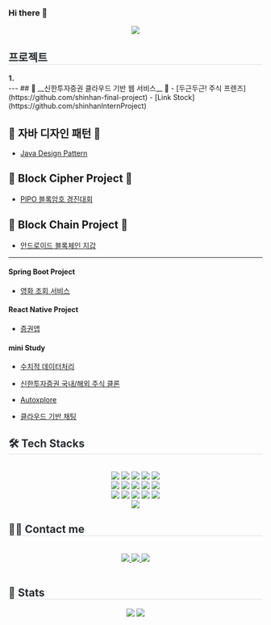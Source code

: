### Hi there 👋

<!--
**harin1212/harin1212** is a ✨ _special_ ✨ repository because its `README.md` (this file) appears on your GitHub profile.

Here are some ideas to get you started:

- 🔭 I’m currently working on ...
- 🌱 I’m currently learning ...
- 👯 I’m looking to collaborate on ...
- 🤔 I’m looking for help with ...
- 💬 Ask me about ...
- 📫 How to reach me: ...
- 😄 Pronouns: ...
- ⚡ Fun fact: ...
-->
<div align= "center">
    <img src="https://capsule-render.vercel.app/api?type=waving&color=0:ffe747,100:fed7d7&height=180&text=harin1212%20🙌&animation=fadeIn&fontColor=ffffff&fontSize=40" />
    </div>
    <div style="text-align: left;"> 
    <h2 style="border-bottom: 1px solid #d8dee4; color: #282d33;"> 프로젝트 </h2>  
    <div style="font-weight: 700; font-size: 15px; text-align: left; color: #282d33;"> 1. </div> 
        ---
## 📌 __신한투자증권 클라우드 기반 웹 서비스__ 📌
- [두근두근! 주식 프렌즈](https://github.com/shinhan-final-project)
- [Link Stock](https://github.com/shinhanInternProject)

## 📌 __자바 디자인 패턴__ 📌
- [Java Design Pattern](https://github.com/harin1212/PDA-JavaPattern/tree/Kim-Harin/Kim-Harin)

## 📌 __Block Cipher Project__ 📌
- [PIPO 블록암호 경진대회](https://github.com/harin1212/pipo_sswu)

## 📌 __Block Chain Project__ 📌
-  [안드로이드 블록체인 지갑](https://github.com/harin1212/android-wallet)

---

####  __Spring Boot Project__
- [영화 조회 서비스](https://github.com/harin1212/PDA-spring.git)

####  __React Native Project__
- [증권앱](https://github.com/Shinhan-H-H/shinhan-mobile-project.git)

####  __mini Study__
- [수치적 데이터처리](https://github.com/harin1212/numerical-data-processing.git)
- [신한투자증권 국내/해외 주식 클론](https://github.com/harin1212/shinhan-react.git)
- [Autoxplore](https://github.com/harin1212/autoxplore.git)
- [클라우드 기반 채팅](https://github.com/harin1212/aws-chat-demo.git)
  
    </div>
    <div style="text-align: left;">
    <h2 style="border-bottom: 1px solid #d8dee4; color: #282d33;"> 🛠️ Tech Stacks </h2> <br> 
    <div  align= "center"> <img src="https://img.shields.io/badge/Amazon S3-569A31?style=flat-square&logo=Amazon S3&logoColor=white">
          <img src="https://img.shields.io/badge/Amazon AWS-232F3E?style=flat-square&logo=Amazon AWS&logoColor=white">
          <img src="https://img.shields.io/badge/C-A8B9CC?style=flat-square&logo=C&logoColor=white">
          <img src="https://img.shields.io/badge/Docker-2496ED?style=flat-square&logo=Docker&logoColor=white">
          <img src="https://img.shields.io/badge/Elasticsearch-005571?style=flat-square&logo=Elasticsearch&logoColor=white">
          <br/><img src="https://img.shields.io/badge/Figma-F24E1E?style=flat-square&logo=Figma&logoColor=white">
          <img src="https://img.shields.io/badge/Github-181717?style=flat-square&logo=Github&logoColor=white">
          <img src="https://img.shields.io/badge/Java-007396?style=flat-square&logo=Java&logoColor=white">
          <img src="https://img.shields.io/badge/Javascript-F7DF1E?style=flat-square&logo=Javascript&logoColor=white">
          <img src="https://img.shields.io/badge/HTML5-E34F26?style=flat-square&logo=HTML5&logoColor=white">
          <br/><img src="https://img.shields.io/badge/Linux-FCC624?style=flat-square&logo=Linux&logoColor=white">
          <img src="https://img.shields.io/badge/MySQL-4479A1?style=flat-square&logo=MySQL&logoColor=white">
          <img src="https://img.shields.io/badge/Python-3776AB?style=flat-square&logo=Python&logoColor=white">
          <img src="https://img.shields.io/badge/React-61DAFB?style=flat-square&logo=React&logoColor=white">
          <img src="https://img.shields.io/badge/ReactNative-61DAFB?style=flat-square&logo=React&logoColor=white">
          <br/><img src="https://img.shields.io/badge/Spring Boot-6DB33F?style=flat-square&logo=Spring Boot&logoColor=white">
          </div>
    </div>
    <div style="text-align: left;">
    <h2 style="border-bottom: 1px solid #d8dee4; color: #282d33;"> 🧑‍💻 Contact me </h2> <br> 
    <div align= "center"> <a href=@giima_rin> <img src="https://img.shields.io/badge/Instagram-E4405F?style=flat-square&logo=Instagram&logoColor=white&link=@giima_rin"> </a>
         <a href=https://harin1212.notion.site/harin1212/04c8622f865245e8b09f6b33f63ffb57> <img src="https://img.shields.io/badge/Notion-000000?style=flat-square&logo=Notion&logoColor=white&link=https://harin1212.notion.site/harin1212/04c8622f865245e8b09f6b33f63ffb57"> </a>
         <a href=mailto:harinkim1212@gmail.com> <img src="https://img.shields.io/badge/Gmail-EA4335?style=flat-square&logo=Gmail&logoColor=white&link=mailto:harinkim1212@gmail.com"> </a>
          </div>  <br> 
    <div align= "center">  </div> 
    </div>
    <div style="text-align: left;"> 
    <h2 style="border-bottom: 1px solid #d8dee4; color: #282d33;"> 🏅 Stats </h2> <div align= "center"> <img src="https://github-readme-stats.vercel.app/api?username=harin1212&bg_color=180,00000000,00000000&title_color=000000&text_color=000000"
         /> <img src="https://github-readme-stats.vercel.app/api/top-langs/?username=harin1212&layout=compact&bg_color=180,00000000,00000000&title_color=000000&text_color=000000"
           /> </div> 
    </div>
    
